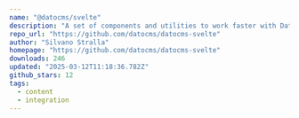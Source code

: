 ```yaml
---
name: "@datocms/svelte"
description: "A set of components and utilities to work faster with DatoCMS in Svelte"
repo_url: "https://github.com/datocms/datocms-svelte"
author: "Silvano Stralla"
homepage: "https://github.com/datocms/datocms-svelte"
downloads: 246
updated: "2025-03-12T11:18:36.782Z"
github_stars: 12
tags: 
  - content
  - integration
---
```

